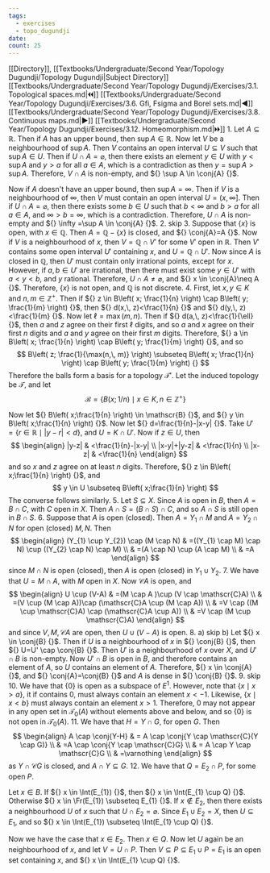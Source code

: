 ```yaml
---
tags:
  - exercises
  - topo_dugundji
date: 
count: 25
---
```

[[Directory]], [[Textbooks/Undergraduate/Second Year/Topology Dugundji/Topology Dugundji|Subject Directory]]
[[Textbooks/Undergraduate/Second Year/Topology Dugundji/Exercises/3.1. Topological spaces.md|🞀🞀]] [[Textbooks/Undergraduate/Second Year/Topology Dugundji/Exercises/3.6. Gfi, Fsigma and Borel sets.md|◀]] [[Textbooks/Undergraduate/Second Year/Topology Dugundji/Exercises/3.8. Continuous maps.md|▶]] [[Textbooks/Undergraduate/Second Year/Topology Dugundji/Exercises/3.12. Homeomorphism.md|🞂🞂]]
1. 
Let ${} A \subseteq \mathbb{R} {}$. Then if $A$ has an upper bound, then ${} \sup A \in \mathbb{R} {}$. Now let $V$ be a neighbourhood of $\sup A {}$. Then $V {}$ contains an open interval ${} U \subseteq V {}$ such that ${} \sup A \in U {}$. Then if ${} U \cap A=\varnothing  {}$, then there exists an element ${} y \in U {}$ with ${} y<\sup A {}$ and $y>a {}$ for all ${} a \in A {}$, which is a contradiction as then ${} y=\sup A>\sup A {}$. Therefore, ${} V\cap A {}$ is non-empty, and ${} \sup A \in \conj{A} {}$. 

Now if $A$ doesn't have an upper bound, then ${} \sup A=\infty  {}$. Then if $V {}$ is a neighbourhood of ${} \infty  {}$, then $V {}$ must contain an open interval ${} U=\left( x,\, \infty  \right] {}$. Then if ${} U \cap  A=\varnothing  {}$, then there exists some ${} b \in U {}$ such that ${} b <\infty  {}$ and $b>a {}$ for all ${} a \in A {}$, and ${} \infty >b=\infty  {}$, which is a contradiction. Therefore, ${} U \cap A {}$ is non-empty and ${} \infty =\sup A \in \conj{A} {}$.
2. skip
3. 
Suppose that ${} \{ x \} {}$ is open, with ${} x \in \mathbb{Q} {}$. Then ${} A=\mathbb{Q} - \{ x \} {}$ is closed, and ${} \conj{A}=A {}$. Now if ${} V$ is a neighbourhood of $x$, then ${} V=\mathbb{Q} \cap  V' {}$ for some ${} V' {}$ open in $\mathbb{R}$. Then $V' {}$ contains some open interval ${} U' {}$ containing ${} x$, and ${} U=\mathbb{Q} \cap U' {}$. Now since $A$ is closed in ${} \mathbb{Q} {}$, then ${} U' {}$ must contain only irrational points, except for $x$. However, if ${} a,\, b \in U' {}$ are irrational, then there must exist some ${} y \in U' {}$ with ${} a<y<b {}$, and ${} y {}$ rational. Therefore, ${} U \cap A\neq \varnothing  {}$, and ${} x \in \conj{A}\neq A {}$. Therefore, ${} \{ x \} {}$ is not open, and ${} \mathbb{Q} {}$ is not discrete.
4. 
First, let ${} x,\, y \in K {}$ and ${} n,\, m \in \mathbb{Z}^{+} {}$. Then if ${} z \in B\left( x; \frac{1}{n}  \right) \cap B\left( y; \frac{1}{m}  \right) {}$, then ${} d(x,\, z)<\frac{1}{n} {}$ and ${} d(y,\, z)<\frac{1}{m} {}$. Now let ${} \ell=\max(m,\, n) {}$. Then if ${} d(a,\, z)<\frac{1}{\ell} {}$, then $a$ and $z$ agree on their first $\ell$ digits, and so $a$ and $x$ agree on their first $n$ digits and ${} a {}$ and $y {}$ agree on their first $m {}$ digits. Therefore, ${} a \in B\left( x; \frac{1}{n}  \right) \cap B\left( y; \frac{1}{m}  \right)  {}$, and so
$$
B\left( z; \frac{1}{\max(n,\, m)} \right) \subseteq  B\left( x; \frac{1}{n}  \right) \cap B\left( y; \frac{1}{m}  \right) {}
$$
Therefore the balls form a basis for a topology ${} \mathcal{T}' {}$. Let the induced topology be $\mathcal{T} {}$, and let
$$
\mathscr{B}=\{ B(x;1/n) \mid  x \in K,\, n \in \mathbb{Z}^{+} \}
$$

Now let ${} B\left( x;\frac{1}{n} \right) \in \mathscr{B} {}$, and ${} y \in B\left( x;\frac{1}{n} \right) {}$. Now let ${} d=\frac{1}{n}-|x-y| {}$. Take ${} U'=\{ r \in \mathbb{R}\mid |y- r|<d \} {}$, and ${} U=K \cap  U' {}$. Now if ${} z \in U {}$, then
$$
\begin{align}
 |y-z| & <\frac{1}{n}-|x-y|   \\
|x-y|+|y-z|  & <\frac{1}{n} \\
|x-z|  & <\frac{1}{n}
 \end{align}
$$
and so $x {}$ and $z {}$ agree on at least $n$ digits. Therefore, ${} z \in B\left( x;\frac{1}{n} \right) {}$, and 
$$
y \in U \subseteq B\left( x;\frac{1}{n} \right)
$$
The converse follows similarly. 
5. 
Let ${} S \subseteq X {}$. Since $A$ is open in $B$, then ${} A=B \cap C {}$, with $C$ open in $X$. Then ${} A \cap S=(B \cap S) \cap  C {}$, and so ${} A \cap  S {}$ is still open in ${} B \cap  S {}$.
6. 
Suppose that $A {}$ is open (closed). Then ${} A=Y_{1} \cap M {}$ and ${} A=Y_{2} \cap N {}$ for open (closed) ${} M,\, N {}$. Then 
$$
\begin{align}
(Y_{1} \cup  Y_{2}) \cap (M \cap  N) & =((Y_{1} \cap  M) \cap  N) \cup ((Y_{2} \cap  N) \cap  M) \\
 & =(A \cap  N)  \cup (A \cap  M) \\
 & =A
\end{align}
$$
since ${} M \cap N {}$ is open (closed), then ${} A {}$ is open (closed) in ${} Y_{1} \cup  Y_{2} {}$. 
7. 
We have that ${} U=M \cap A {}$, with $M$ open in ${} X {}$. Now $\mathscr{C}A$ is open, and
$$
\begin{align}
U \cup (V-A) & =(M \cap  A )\cup (V \cap  \mathscr{C}A) \\
 & =(V \cup (M \cap  A))\cap  (\mathscr{C}A \cup (M \cap A)) \\
 & =V \cap ((M \cup \mathscr{C}A) \cap (\mathscr{C}A \cup A)) \\
 & =V \cap (M \cup \mathscr{C}A)
\end{align}
$$
and since ${} V,\, M,\, \mathscr{C}A {}$ are open, then ${} U \cup (V-A) {}$ is open. 
8. a) skip
b) 
Let ${} x \in \conj{B} {}$. Then if $U {}$ is a neighbourhood of $x$ in ${} \conj{B} {}$, then ${} U=U' \cap \conj{B} {}$. Then ${} U' {}$ is a neighbourhood of $x$ over $X {}$, and ${} U' \cap  B {}$ is non-empty. Now ${} U' \cap B {}$ is open in $B$, and therefore contains an element of $A$, so $U$ contains an element of $A$. Therefore, ${} x \in \conj{A} {}$, and ${} \conj{A}=\conj{B} {}$ and $A$ is dense in ${} \conj{B} {}$.
9. skip
10. 
We have that ${} \{ 0 \} {}$ is open as a subspace of ${} E^{1}$. However, note that ${} \{ x\mid x>a \} {}$, it if contains $0$, must always contain an element $x<-1 {}$. Likewise, ${} \{ x \mid  x<b \} {}$ must always contain an element $x>1 {}$. Therefore, $0$ may not appear in any open set in ${} \mathcal{T}_{0}(A) {}$ without elements above and below, and so ${} \{ 0 \} {}$ is not open in ${} \mathcal{T}_{0}(A)$.
11. 
We have that ${} H=Y \cap G {}$, for open $G$. Then
$$
\begin{align}
 A \cap  \conj{Y-H}  & = A \cap  \conj{Y \cap  \mathscr{C}(Y \cap  G)} \\
 & =A \cap  \conj{Y \cap  \mathscr{C}G} \\
 & = A \cap  Y \cap  \mathscr{C}G \\
 & =\varnothing 
 \end{align}
$$
as ${} Y \cap  \mathscr{C}G {}$ is closed, and ${} A \cap  Y \subseteq G {}$.
12. 
We have that ${} Q=E_{2} \cap  P {}$, for some open $P {}$.

Let ${} x \in B {}$. If ${} x \in \Int(E_{1}) {}$, then ${} x \in \Int(E_{1} \cup Q) {}$. Otherwise ${} x \in \Fr(E_{1}) \subseteq E_{1} {}$. If ${} x \notin E_{2} {}$, then there exists a neighbourhood $U {}$ of ${} x {}$ such that ${} U \cap  E_{2}=\varnothing  {}$. Since ${} E_{1} \cup E_{2}=X {}$, then ${} U \subseteq E_{1} {}$, and so ${} x \in \Int(E_{1}) \subseteq \Int(E_{1} \cup Q) {}$.

Now we have the case that ${} x \in E_{2} {}$. Then ${} x \in Q {}$. Now let ${} U {}$ again be an neighbourhood of ${} x$, and let ${} V=U \cap  P {}$. Then ${} V \subseteq P \subseteq E_{1} \cup P=E_{1} {}$ is an open set containing ${} x$, and ${} x \in \Int(E_{1} \cup Q) {}$.